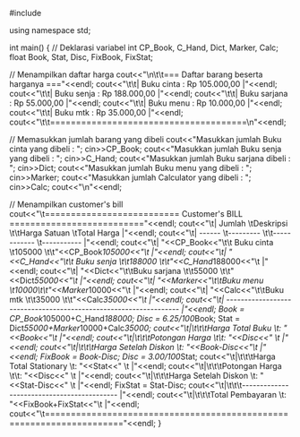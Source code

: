#include <iostream>

using namespace std;

int main()
{ 
 // Deklarasi variabel
 int CP_Book, C_Hand, Dict, Marker, Calc;
 float Book, Stat, Disc, FixBook, FixStat;
 
 // Menampilkan daftar harga
 cout<<"\n\t\t=== Daftar barang beserta harganya ==="<<endl;
 cout<<"\t\t| Buku cinta         : Rp 105.000,00 |"<<endl;
 cout<<"\t\t| Buku senja         : Rp 188.000,00 |"<<endl;
 cout<<"\t\t| Buku sarjana       : Rp  55.000,00 |"<<endl;
 cout<<"\t\t| Buku menu          : Rp  10.000,00 |"<<endl;
 cout<<"\t\t| Buku mtk           : Rp  35.000,00 |"<<endl;
 cout<<"\t\t======================================\n"<<endl;
 
 // Memasukkan jumlah barang yang dibeli
 cout<<"Masukkan jumlah Buku cinta yang dibeli         : "; cin>>CP_Book;
 cout<<"Masukkan jumlah Buku senja yang dibeli         : "; cin>>C_Hand;
 cout<<"Masukkan jumlah Buku sarjana dibeli            : "; cin>>Dict;
 cout<<"Masukkan jumlah Buku menu yang dibeli          : "; cin>>Marker;
 cout<<"Masukkan jumlah Calculator yang dibeli         : "; cin>>Calc;
 cout<<"\n"<<endl;
 
 // Menampilkan customer's bill
 cout<<"\t========================== Customer's BILL =========================="<<endl;
 cout<<"\t| Jumlah \tDeskripsi \t\tHarga Satuan \tTotal Harga |"<<endl;
 cout<<"\t| ------ \t--------- \t\t------------ \t----------- |"<<endl;
 cout<<"\t|   "<<CP_Book<<"\t\t Buku cinta	 \t105000 \t\t"<<CP_Book*105000<<"\t    |"<<endl;
 cout<<"\t|   "<<C_Hand<<"\t\t Buku senja \t\t188000 \t\t"<<C_Hand*188000<<"\t    |"<<endl;
 cout<<"\t|   "<<Dict<<"\t\tBuku sarjana \t\t55000 \t\t"<<Dict*55000<<"\t    |"<<endl;
 cout<<"\t|   "<<Marker<<"\t\tBuku menu	\t10000\t\t"<<Marker*10000<<"\t    |"<<endl;
 cout<<"\t|   "<<Calc<<"\t\tBuku mtk \t\t35000 \t\t"<<Calc*35000<<"\t    |"<<endl;
 cout<<"\t| ----------------------------------------------------------------- |"<<endl;
 Book = CP_Book*105000+C_Hand*188000;
 Disc = 6.25/100*Book;
 Stat = Dict*55000+Marker*10000+Calc*35000;
 cout<<"\t|\t\t\tHarga Total Buku \t: "<<Book<<"\t    |"<<endl;
 cout<<"\t|\t\t\tPotongan Harga \t\t: "<<Disc<<"   \t    |"<<endl;
 cout<<"\t|\t\t\tHarga Setelah Diskon \t: "<<Book-Disc<<"\t    |"<<endl;
 FixBook = Book-Disc;
 Disc = 3.00/100*Stat;
 cout<<"\t|\t\t\tHarga Total Stationary \t: "<<Stat<<"  \t    |"<<endl;
 cout<<"\t|\t\t\tPotongan Harga \t\t: "<<Disc<<"   \t    |"<<endl;
 cout<<"\t|\t\t\tHarga Setelah Diskon \t: "<<Stat-Disc<<"   \t    |"<<endl;
 FixStat = Stat-Disc;
 cout<<"\t|\t\t\t------------------------------------------- |"<<endl;
 cout<<"\t|\t\t\tTotal Pembayaran \t: "<<FixBook+FixStat<<"\t    |"<<endl;
 cout<<"\t====================================================================="<<endl;
}

